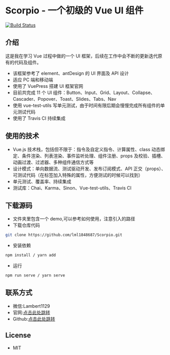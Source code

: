 # Scorpio - 一个初级的 Vue UI 组件

[![Build Status](https://travis-ci.org/lml1848687/Scorpio.svg?branch=master)](https://travis-ci.org/lml1848687/VUE-Learning)

## 介绍

这是我在学习 Vue 过程中做的一个 UI 框架，后续在工作中会不断的更新迭代原有的代码及组件。

- 该框架参考了 element、antDesign 的 UI 界面及 API 设计
- 适应 PC 端和移动端
- 使用了 VuePress 搭建 UI 框架官网
- 目前共完成 11 个 UI 组件：Button、Input、Grid、Layout、Collapse、Cascader、Popover、Toast、Slides、Tabs、Nav
- 使用 vue-test-utils 写单元测试，由于时间有限后期会慢慢完成所有组件的单元测试代码
- 使用了 Travis CI 持续集成

## 使用的技术

- Vue.js 技术栈，包括但不限于：指令及自定义指令、计算属性、class 动态绑定、条件渲染、列表渲染、事件监听处理、组件注册、props 及校验、插槽、动画过渡、过滤器、多种组件通信方式等
- 设计模式：单向数据流、测试驱动开发、发布订阅模式、API 正交（props）、可测试代码（在标签加入特殊的属性，方便测试的时候可以找到）
- 单元测试、覆盖率、持续集成
- 测试库：Chai、Karma、Sinon、Vue-test-utils、Travis CI

## 下载源码

- 文件夹里包含一个 demo,可以参考如何使用，注意引入的路径
- 下载仓库代码

```sh
git clone https://github.com/lml1848687/Scorpio.git
```

- 安装依赖

```sh
npm install / yarn add
```

- 运行

```sh
npm run serve / yarn serve
```

## 联系方式

- 微信:Lambert1129
- 官网:[点击此处跳转](https://lml1848687.github.io/Scorpio/)
- Github:[点击此处跳转](https://github.com/lml1848687/Scorpio)

## License

- MIT
